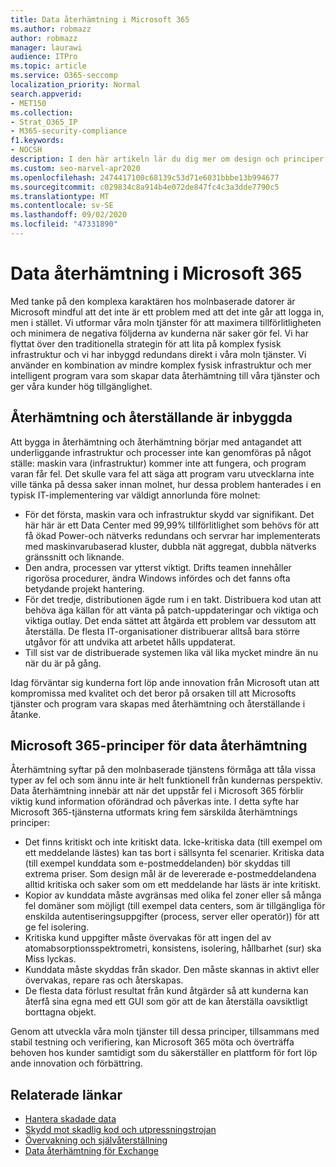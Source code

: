 ```yaml
---
title: Data återhämtning i Microsoft 365
ms.author: robmazz
author: robmazz
manager: laurawi
audience: ITPro
ms.topic: article
ms.service: O365-seccomp
localization_priority: Normal
search.appverid:
- MET150
ms.collection:
- Strat_O365_IP
- M365-security-compliance
f1.keywords:
- NOCSH
description: I den här artikeln lär du dig mer om design och principer för data återhämtning och återställning i Microsoft 365.
ms.custom: seo-marvel-apr2020
ms.openlocfilehash: 2474417100c68139c53d71e6031bbbe13b994677
ms.sourcegitcommit: c029834c8a914b4e072de847fc4c3a3dde7790c5
ms.translationtype: MT
ms.contentlocale: sv-SE
ms.lasthandoff: 09/02/2020
ms.locfileid: "47331890"
---
```

# <a name="data-resiliency-in-microsoft-365"></a>Data återhämtning i Microsoft 365

Med tanke på den komplexa karaktären hos molnbaserade datorer är Microsoft mindful att det inte är ett problem med att det inte går att logga in, men i stället. Vi utformar våra moln tjänster för att maximera tillförlitligheten och minimera de negativa följderna av kunderna när saker gör fel. Vi har flyttat över den traditionella strategin för att lita på komplex fysisk infrastruktur och vi har inbyggd redundans direkt i våra moln tjänster. Vi använder en kombination av mindre komplex fysisk infrastruktur och mer intelligent program vara som skapar data återhämtning till våra tjänster och ger våra kunder hög tillgänglighet. 

## <a name="resiliency-and-recoverability-are-built-in"></a>Återhämtning och återställande är inbyggda 

Att bygga in återhämtning och återhämtning börjar med antagandet att underliggande infrastruktur och processer inte kan genomföras på något ställe: maskin vara (infrastruktur) kommer inte att fungera, och program varan får fel. Det skulle vara fel att säga att program varu utvecklarna inte ville tänka på dessa saker innan molnet, hur dessa problem hanterades i en typisk IT-implementering var väldigt annorlunda före molnet:

- För det första, maskin vara och infrastruktur skydd var signifikant. Det här här är ett Data Center med 99,99% tillförlitlighet som behövs för att få ökad Power-och nätverks redundans och servrar har implementerats med maskinvarubaserad kluster, dubbla nät aggregat, dubbla nätverks gränssnitt och liknande. 
- Den andra, processen var ytterst viktigt. Drifts teamen innehåller rigorösa procedurer, ändra Windows infördes och det fanns ofta betydande projekt hantering. 
- För det tredje, distributionen ägde rum i en takt. Distribuera kod utan att behöva äga källan för att vänta på patch-uppdateringar och viktiga och viktiga outlay. Det enda sättet att åtgärda ett problem var dessutom att återställa. De flesta IT-organisationer distribuerar alltså bara större utgåvor för att undvika att arbetet hålls uppdaterat. 
- Till sist var de distribuerade systemen lika väl lika mycket mindre än nu när du är på gång. 

Idag förväntar sig kunderna fort löp ande innovation från Microsoft utan att kompromissa med kvalitet och det beror på orsaken till att Microsofts tjänster och program vara skapas med återhämtning och återställande i åtanke. 

## <a name="microsoft-365-data-resiliency-principles"></a>Microsoft 365-principer för data återhämtning

Återhämtning syftar på den molnbaserade tjänstens förmåga att tåla vissa typer av fel och som ännu inte är helt funktionell från kundernas perspektiv. Data återhämtning innebär att när det uppstår fel i Microsoft 365 förblir viktig kund information oförändrad och påverkas inte. I detta syfte har Microsoft 365-tjänsterna utformats kring fem särskilda återhämtnings principer:

- Det finns kritiskt och inte kritiskt data. Icke-kritiska data (till exempel om ett meddelande lästes) kan tas bort i sällsynta fel scenarier. Kritiska data (till exempel kunddata som e-postmeddelanden) bör skyddas till extrema priser. Som design mål är de levererade e-postmeddelandena alltid kritiska och saker som om ett meddelande har lästs är inte kritiskt. 
- Kopior av kunddata måste avgränsas med olika fel zoner eller så många fel domäner som möjligt (till exempel data centers, som är tillgängliga för enskilda autentiseringsuppgifter (process, server eller operatör)) för att ge fel isolering. 
- Kritiska kund uppgifter måste övervakas för att ingen del av atomabsorptionsspektrometri, konsistens, isolering, hållbarhet (sur) ska Miss lyckas. 
- Kunddata måste skyddas från skador. Den måste skannas in aktivt eller övervakas, repare ras och återskapas. 
- De flesta data förlust resultat från kund åtgärder så att kunderna kan återfå sina egna med ett GUI som gör att de kan återställa oavsiktligt borttagna objekt. 
 
Genom att utveckla våra moln tjänster till dessa principer, tillsammans med stabil testning och verifiering, kan Microsoft 365 möta och överträffa behoven hos kunder samtidigt som du säkerställer en plattform för fort löp ande innovation och förbättring. 

## <a name="related-links"></a>Relaterade länkar

- [Hantera skadade data](microsoft-365-dealing-with-data-corruption.md)
- [Skydd mot skadlig kod och utpressningstrojan](microsoft-365-malware-and-ransomware-protection.md)
- [Övervakning och självåterställning](microsoft-365-monitoring-and-self-healing.md)
- [Data återhämtning för Exchange](microsoft-365-exchange-data-resiliency.md)
